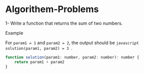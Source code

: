 # Algorithem-Problems
1- Write a function that returns the sum of two numbers.

Example

For `param1 = 1` and `param2 = 2`, the output should be
```javascript solution(param1, param2) = 3 ```.
```javascript
function solution(param1: number, param2: number): number {
    return param1 + param2
}
```
